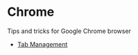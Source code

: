 # Chrome

Tips and tricks for Google Chrome browser

- [Tab Management](/tools/chrome/tab-management)